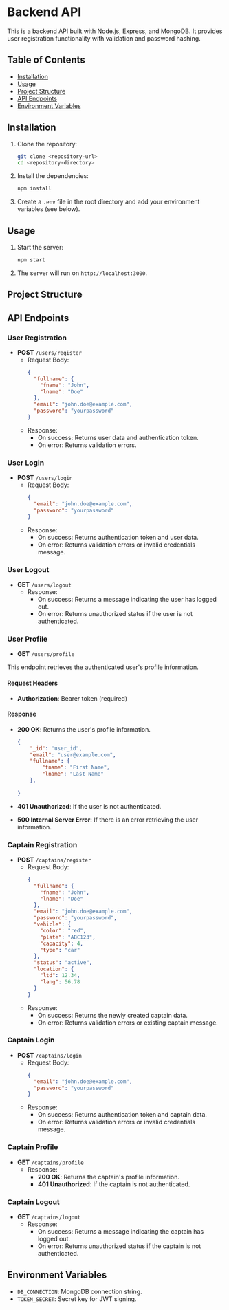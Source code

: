# Backend API

This is a backend API built with Node.js, Express, and MongoDB. It provides user registration functionality with validation and password hashing.

## Table of Contents
- [Installation](#installation)
- [Usage](#usage)
- [Project Structure](#project-structure)
- [API Endpoints](#api-endpoints)
- [Environment Variables](#environment-variables)

## Installation

1. Clone the repository:
   ```bash
   git clone <repository-url>
   cd <repository-directory>
   ```

2. Install the dependencies:
   ```bash
   npm install
   ```

3. Create a `.env` file in the root directory and add your environment variables (see below).

## Usage

1. Start the server:
   ```bash
   npm start
   ```

2. The server will run on `http://localhost:3000`.

## Project Structure

## API Endpoints

### User Registration

- **POST** `/users/register`
  - Request Body:
    ```json
    {
      "fullname": {
        "fname": "John",
        "lname": "Doe"
      },
      "email": "john.doe@example.com",
      "password": "yourpassword"
    }
    ```
  - Response:
    - On success: Returns user data and authentication token.
    - On error: Returns validation errors.

### User Login
- **POST** `/users/login`
  - Request Body:
    ```json
    {
      "email": "john.doe@example.com",
      "password": "yourpassword"
    }
    ```
  - Response:
    - On success: Returns authentication token and user data.
    - On error: Returns validation errors or invalid credentials message.

### User Logout
- **GET** `/users/logout`
  - Response:
    - On success: Returns a message indicating the user has logged out.
    - On error: Returns unauthorized status if the user is not authenticated.

### User Profile

- **GET**  `/users/profile`

This endpoint retrieves the authenticated user's profile information.

#### Request Headers
- **Authorization**: Bearer token (required)

#### Response
- **200 OK**: Returns the user's profile information.
  ```json
  {
      "_id": "user_id",
      "email": "user@example.com",
      "fullname": {
          "fname": "First Name",
          "lname": "Last Name"
      },
      
  }
  ```

- **401 Unauthorized**: If the user is not authenticated.
- **500 Internal Server Error**: If there is an error retrieving the user information.

### Captain Registration
- **POST** `/captains/register`
  - Request Body:
    ```json
    {
      "fullname": {
        "fname": "John",
        "lname": "Doe"
      },
      "email": "john.doe@example.com",
      "password": "yourpassword",
      "vehicle": {
        "color": "red",
        "plate": "ABC123",
        "capacity": 4,
        "type": "car"
      },
      "status": "active",
      "location": {
        "ltd": 12.34,
        "lang": 56.78
      }
    }
    ```
  - Response:
    - On success: Returns the newly created captain data.
    - On error: Returns validation errors or existing captain message.

### Captain Login
- **POST** `/captains/login`
  - Request Body:
    ```json
    {
      "email": "john.doe@example.com",
      "password": "yourpassword"
    }
    ```
  - Response:
    - On success: Returns authentication token and captain data.
    - On error: Returns validation errors or invalid credentials message.

### Captain Profile
- **GET** `/captains/profile`
  - Response:
    - **200 OK**: Returns the captain's profile information.
    - **401 Unauthorized**: If the captain is not authenticated.

### Captain Logout
- **GET** `/captains/logout`
  - Response:
    - On success: Returns a message indicating the captain has logged out.
    - On error: Returns unauthorized status if the captain is not authenticated.

## Environment Variables

- `DB_CONNECTION`: MongoDB connection string.
- `TOKEN_SECRET`: Secret key for JWT signing.

